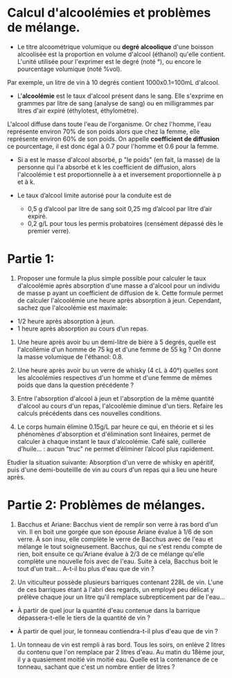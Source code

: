 Calcul d'alcoolémies et problèmes de mélange.
============================================

- Le titre alcoométrique volumique ou **degré alcoolique** d'une boisson alcoolisée est la proportion en volume d'alcool (éthanol) qu'elle contient. L'unité utilisée pour l'exprimer est le degré (noté °), ou encore le pourcentage volumique (noté %vol).

Par exemple, un litre de vin à 10 degrés contient 1000x0.1=100mL d'alcool.

- L'**alcoolémie** est le taux d'alcool présent dans le sang. Elle s'exprime en grammes par litre de sang (analyse de sang) ou en milligrammes par litres d'air expiré (éthylotest, éthylomètre).

L'alcool diffuse dans toute l'eau de l'organisme. Or chez l'homme, l'eau représente environ 70% de son poids alors que chez la femme, elle représente environ 60% de son poids.
On appelle **coefficient de diffusion** ce pourcentage, il est donc égal à 0.7 pour l'homme et 0.6 pour la femme.

- Si a est le masse d'alcool absorbé, p "le poids" (en fait, la masse) de la personne qui l'a absorbé et k les coefficient de diffusion, alors l'alcoolémie t est proportionnelle à a et inversement proportionnelle à p et à k.

- Le taux d’alcool limite autorisé pour la conduite est de
  - 0,5 g d’alcool par litre de sang soit 0,25 mg d’alcool par litre d’air expiré.
  - 0,2 g/L pour tous les permis probatoires (censément dépassé dès le premier verre).

Partie 1:
=========

1. Proposer une formule la plus simple possible pour calculer le taux d'alcoolémie après absorption d'une masse a d'alcool pour un individu de masse p ayant un coefficient de diffusion de k.
  Cette formule permet de calculer l'alcoolémie une heure après absorption à jeun. Cependant, sachez que l'alcoolémie est maximale:
  - 1/2 heure après absorption à jeun.
  - 1 heure après absorption au cours d’un repas.

1. Une heure après avoir bu un demi-litre de bière à 5 degrés, quelle est l'alcollémie d'un homme de 75 kg et d'une femme de 55 kg ? On donne la masse volumique de l'éthanol: 0.8.

1. Une heure après avoir bu un verre de whisky (4 cL à 40°) quelles sont les alcoolémies respectives d'un homme et d'une femme de mêmes poids que dans la question précédente ?

1. Entre l'absorption d'alcool à jeun et l'absorption de la même quantité d'alcool au cours d'un repas, l'alcoolémie diminue d'un tiers. Refaire les calculs précédents dans ces nouvelles conditions.

1. Le corps humain élimine 0.15g/L par heure ce qui, en théorie et si les phénomènes d'absorption et d'élimination sont linéaires, permet de calculer à chaque instant le taux d'alcoolémie. Café salé, cuillerée d’huile... : aucun "truc" ne permet d’éliminer l’alcool plus rapidement.

  Etudier la situation suivante:
  Absorption d'un verre de whisky en apéritif, puis d'une demi-bouteillle de vin au cours d'un repas qui a lieu une heure après.

Partie 2: Problèmes de mélanges.
===============================

1. Bacchus et Ariane:
Bacchus vient de remplir son verre à ras bord d'un vin. Il en boit une gorgée que son épouse Ariane évalue à 1/6 de son verre. À son insu, elle complète le verre de Bacchus avec de l'eau et mélange le tout soigneusement. Bacchus, qui ne s'est rendu compte de rien, boit ensuite ce qu'Ariane évalue à 2/3 de ce mélange qu'elle complète une nouvelle fois avec de l'eau. Suite à cela, Bacchus boit le tout d'un trait...
  A-t-il bu plus d'eau que de vin ?

1. Un viticulteur possède plusieurs barriques contenant 228L de vin. L'une de ces barriques étant à l'abri des regards, un employé peu délicat y prélève chaque jour un litre qu'il remplace subrepticement par de l'eau...

  - À partir de quel jour la quantité d'eau contenue dans la barrique dépassera-t-elle le tiers de la quantité de vin ?

  - À partir de quel jour, le tonneau contiendra-t-il plus d'eau que de vin ?

1. Un tonneau de vin est rempli à ras bord. Tous les soirs, on enlève 2 litres du contenu que l'on remplace par 2 litres d'eau. Au matin du 18ème jour, il y a quasiement moitié vin moitié eau. Quelle est la contenance de ce tonneau, sachant que c'est un nombre entier de litres ?  
